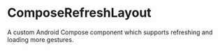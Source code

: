 # ComposeRefreshLayout
A custom Android Compose component which supports refreshing and loading more gestures.
